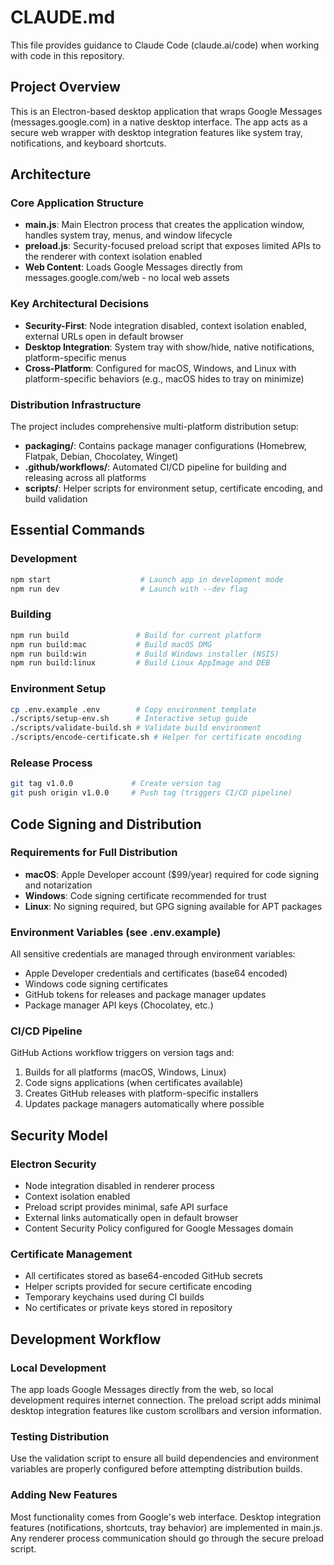 # CLAUDE.md

This file provides guidance to Claude Code (claude.ai/code) when working with code in this repository.

## Project Overview

This is an Electron-based desktop application that wraps Google Messages (messages.google.com) in a native desktop interface. The app acts as a secure web wrapper with desktop integration features like system tray, notifications, and keyboard shortcuts.

## Architecture

### Core Application Structure
- **main.js**: Main Electron process that creates the application window, handles system tray, menus, and window lifecycle
- **preload.js**: Security-focused preload script that exposes limited APIs to the renderer with context isolation enabled
- **Web Content**: Loads Google Messages directly from messages.google.com/web - no local web assets

### Key Architectural Decisions
- **Security-First**: Node integration disabled, context isolation enabled, external URLs open in default browser
- **Desktop Integration**: System tray with show/hide, native notifications, platform-specific menus
- **Cross-Platform**: Configured for macOS, Windows, and Linux with platform-specific behaviors (e.g., macOS hides to tray on minimize)

### Distribution Infrastructure
The project includes comprehensive multi-platform distribution setup:
- **packaging/**: Contains package manager configurations (Homebrew, Flatpak, Debian, Chocolatey, Winget)
- **.github/workflows/**: Automated CI/CD pipeline for building and releasing across all platforms
- **scripts/**: Helper scripts for environment setup, certificate encoding, and build validation

## Essential Commands

### Development
```bash
npm start                    # Launch app in development mode
npm run dev                  # Launch with --dev flag
```

### Building
```bash
npm run build               # Build for current platform
npm run build:mac           # Build macOS DMG
npm run build:win           # Build Windows installer (NSIS)
npm run build:linux         # Build Linux AppImage and DEB
```

### Environment Setup
```bash
cp .env.example .env        # Copy environment template
./scripts/setup-env.sh      # Interactive setup guide
./scripts/validate-build.sh # Validate build environment
./scripts/encode-certificate.sh # Helper for certificate encoding
```

### Release Process
```bash
git tag v1.0.0             # Create version tag
git push origin v1.0.0     # Push tag (triggers CI/CD pipeline)
```

## Code Signing and Distribution

### Requirements for Full Distribution
- **macOS**: Apple Developer account ($99/year) required for code signing and notarization
- **Windows**: Code signing certificate recommended for trust
- **Linux**: No signing required, but GPG signing available for APT packages

### Environment Variables (see .env.example)
All sensitive credentials are managed through environment variables:
- Apple Developer credentials and certificates (base64 encoded)
- Windows code signing certificates
- GitHub tokens for releases and package manager updates
- Package manager API keys (Chocolatey, etc.)

### CI/CD Pipeline
GitHub Actions workflow triggers on version tags and:
1. Builds for all platforms (macOS, Windows, Linux)
2. Code signs applications (when certificates available)
3. Creates GitHub releases with platform-specific installers
4. Updates package managers automatically where possible

## Security Model

### Electron Security
- Node integration disabled in renderer process
- Context isolation enabled
- Preload script provides minimal, safe API surface
- External links automatically open in default browser
- Content Security Policy configured for Google Messages domain

### Certificate Management
- All certificates stored as base64-encoded GitHub secrets
- Helper scripts provided for secure certificate encoding
- Temporary keychains used during CI builds
- No certificates or private keys stored in repository

## Development Workflow

### Local Development
The app loads Google Messages directly from the web, so local development requires internet connection. The preload script adds minimal desktop integration features like custom scrollbars and version information.

### Testing Distribution
Use the validation script to ensure all build dependencies and environment variables are properly configured before attempting distribution builds.

### Adding New Features
Most functionality comes from Google's web interface. Desktop integration features (notifications, shortcuts, tray behavior) are implemented in main.js. Any renderer process communication should go through the secure preload script.